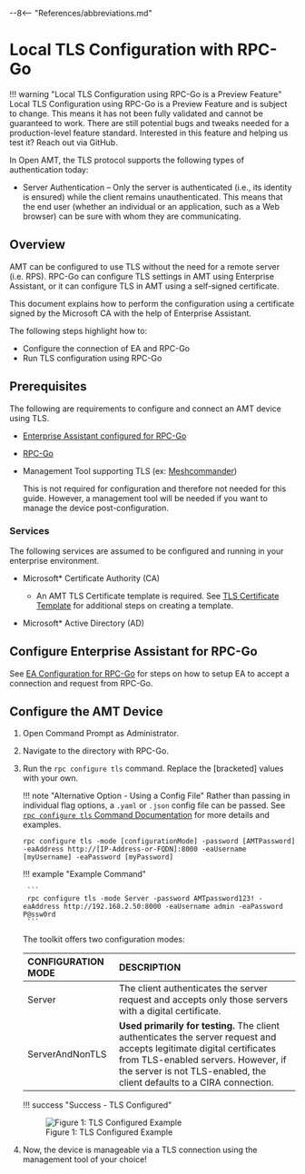 --8<-- "References/abbreviations.md"

# Local TLS Configuration with RPC-Go

!!! warning "Local TLS Configuration using RPC-Go is a Preview Feature"
    Local TLS Configuration using RPC-Go is a Preview Feature and is subject to change. This means it has not been fully validated and cannot be guaranteed to work. There are still potential bugs and tweaks needed for a production-level feature standard. Interested in this feature and helping us test it? Reach out via GitHub.

In Open AMT, the TLS protocol supports the following types of authentication today:

- Server Authentication – Only the server is authenticated (i.e., its identity is ensured) while the client remains unauthenticated. This means that the end user (whether an individual or an application, such as a Web browser) can be sure with whom they are communicating.

<!-- - Mutual Authentication – The next level of security in which both ends of the “conversation” are sure with whom they are communicating.

When Intel AMT is configured for mutual authentication, it validates incoming client certificates based on the root of trust configured. -->

## Overview

AMT can be configured to use TLS without the need for a remote server (i.e. RPS). RPC-Go can configure TLS settings in AMT using Enterprise Assistant, or it can configure TLS in AMT using a self-signed certificate.

This document explains how to perform the configuration using a certificate signed by the Microsoft CA with the help of Enterprise Assistant.

The following steps highlight how to:

- Configure the connection of EA and RPC-Go
- Run TLS configuration using RPC-Go

## Prerequisites

The following are requirements to configure and connect an AMT device using TLS.

- [Enterprise Assistant configured for RPC-Go](rpcgoConfiguration.md)
- [RPC-Go](../../../GetStarted/Cloud/buildRPC.md)
- Management Tool supporting TLS (ex: [Meshcommander](https://www.meshcommander.com/meshcommander))

    This is not required for configuration and therefore not needed for this guide. However, a management tool will be needed if you want to manage the device post-configuration.

### Services

The following services are assumed to be configured and running in your enterprise environment.

- Microsoft* Certificate Authority (CA)
    - An AMT TLS Certificate template is required. See [TLS Certificate Template](../tlsCertTemplate.md) for additional steps on creating a template.

- Microsoft* Active Directory (AD)

## Configure Enterprise Assistant for RPC-Go

See [EA Configuration for RPC-Go](rpcgoConfiguration.md) for steps on how to setup EA to accept a connection and request from RPC-Go.

## Configure the AMT Device

1. Open Command Prompt as Administrator.

2. Navigate to the directory with RPC-Go.

3. Run the `rpc configure tls` command. Replace the [bracketed] values with your own.

    !!! note "Alternative Option - Using a Config File"
        Rather than passing in individual flag options, a `.yaml` or `.json` config file can be passed. See [`rpc configure tls` Command Documentation](../../RPC/commandsRPC.md#tls) for more details and examples.

    ```
    rpc configure tls -mode [configurationMode] -password [AMTPassword] -eaAddress http://[IP-Address-or-FQDN]:8000 -eaUsername [myUsername] -eaPassword [myPassword]
    ```

    !!! example "Example Command"

        ```
        rpc configure tls -mode Server -password AMTpassword123! -eaAddress http://192.168.2.50:8000 -eaUsername admin -eaPassword P@ssw0rd
        ```

    The toolkit offers two configuration modes: 

    | CONFIGURATION MODE    | DESCRIPTION                                                                                            |
    | :---------------------| :----------------------------------------------------------------------------------------------------- |
    | Server                | The client authenticates the server request and accepts only those servers with a digital certificate. |
    | ServerAndNonTLS       | **Used primarily for testing.** The client authenticates the server request and accepts legitimate digital certificates from TLS-enabled servers. However, if the server is not TLS-enabled, the client defaults to a CIRA connection.|

    <!-- | Mutual                | Both client and server **must** have certs. The client cert is signed by the server cert.              |
    | MutualAndNonTLS       | **Used primarily for testing.** Both client and server certs are expected. The client authenticates the server request and accepts legitimate digital certificates from TLS-enabled servers. However, if the server is not TLS-enabled, the client defaults to a CIRA connection.   | -->

    !!! success "Success - TLS Configured"
        <figure class="figure-image">
            <img src="..\..\..\..\assets\images\RPC_EALocalTLSSuccess.png" alt="Figure 1: TLS Configured Example">
            <figcaption>Figure 1: TLS Configured Example</figcaption>
        </figure>

4. Now, the device is manageable via a TLS connection using the management tool of your choice!

<br><br>